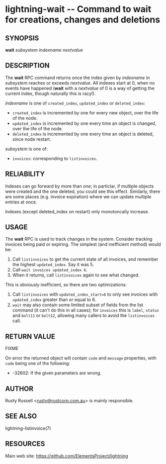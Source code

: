 lightning-wait -- Command to wait for creations, changes and deletions
======================================================================

SYNOPSIS
--------

**wait** *subsystem* *indexname* *nextvalue*

DESCRIPTION
-----------

The **wait** RPC command returns once the index given by *indexname*
in *subsystem* reaches or exceeds *nextvalue*.  All indexes start at 0, when no
events have happened (**wait** with a *nextvalue* of 0 is a way of getting
the current index, though naturally this is racy!).

*indexname* is one of `created_index`, `updated_index` or `deleted_index`:
- `created_index` is incremented by one for every new object, over the life of the node.
- `updated_index` is incremented by one every time an object is changed, over the life of the node.
- `deleted_index` is incremented by one every time an object is deleted, since node restart.

*subsystem* is one of:
- `invoices`: corresponding to `listinvoices`.


RELIABILITY
-----------

Indexes can go forward by more than one; in particlar, if multiple
objects were created and the one deleted, you could see this effect.
Similarly, there are some places (e.g. invoice expiration) where we
can update multiple entries at once.

Indexes (except deleted_index on restart) only monotoncally increase.

USAGE
-----

The **wait** RPC is used to track changes in the system.  Consider
tracking invoices being paid or expiring.  The simplest (and
inefficient method) would be:

1. Call `listinvoices` to get the current state of all invoices, and
   remember the highest `updated_index`.  Say it was 5.
2. Call `wait invoices updated_index 6`.
3. When it returns, call `listinvoices` again to see what changed.

This is obviously inefficient, so there are two optimizations:

1. Call `listinvoices` with `updated_index_start=6` to only see invoices
   with `updated_index` greater than or equal to 6.
2. `wait` may also contain some limited subset of fields from the list
   command (it can't do this in all cases); for `invoices` this is `label`,
   `status` and `bolt11` or `bolt12`, allowing many callers to avoid
   the `listinvoices` call.

RETURN VALUE
------------
FIXME

On error the returned object will contain `code` and `message` properties,
with `code` being one of the following:

- -32602: If the given parameters are wrong.

AUTHOR
------

Rusty Russell <<rusty@rustcorp.com.au>> is mainly
responsible.

SEE ALSO
--------

lightning-listinvoice(7)

RESOURCES
---------

Main web site: <https://github.com/ElementsProject/lightning>
